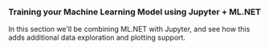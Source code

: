 ### Training your Machine Learning Model using Jupyter + ML.NET
In this section we'll be combining ML.NET with Jupyter, and see how this adds additional data exploration and plotting support.
